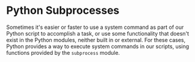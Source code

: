 <h1> Python Subprocesses </h1>

Sometimes it's easier or faster to use a system command as part of our
Python script to accomplish a task, or use some functionality that doesn't exist
in the Python modules, neither built in or external.
For these cases, Python provides a way to execute system commands in our scripts,
using functions provided by the `subprocess` module.
